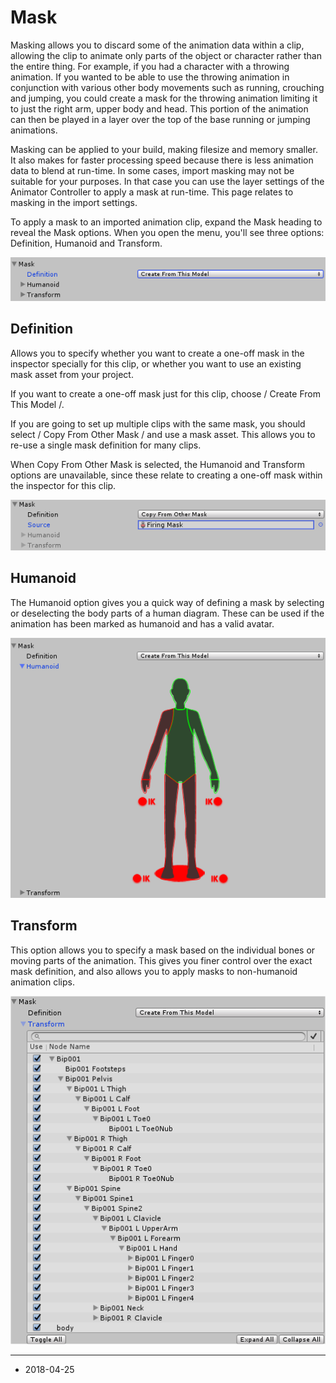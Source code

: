 # Mask

Masking allows you to discard some of the animation data within a clip, allowing the clip to animate only parts of the object or character rather than the entire thing.  For example, if you had a character with a throwing animation. If you wanted to be able to use the throwing animation in conjunction with various other body movements such as running, crouching and jumping, you could create a mask for the throwing animation limiting it to just the right arm, upper body and head. This portion of the animation can then be played in a layer over the top of the base running or jumping animations.

Masking can be applied to your build, making filesize and memory smaller. It also makes for faster processing speed because there is less animation data to blend at run-time. In some cases, import masking may not be suitable for your purposes. In that case you can use the layer settings of the Animator Controller to apply a mask at run-time. This page relates to masking in the import settings.

To apply a mask to an imported animation clip, expand the Mask heading to reveal the Mask options. When you open the menu, you'll see three options: Definition, Humanoid and Transform.

![The Mask Definition, Humanoid and Transform options](../uploads/Main/AnimationInspectorMaskOptions.png) 

## Definition

Allows you to specify whether you want to create a one-off mask in the inspector specially for this clip, or whether you want to use an existing mask asset from your project. 

If you want to create a one-off mask just for this clip, choose / Create From This Model /.

If you are going to set up multiple clips with the same mask, you should select / Copy From Other Mask / and use a mask asset. This allows you to re-use a single mask definition for many clips.

When Copy From Other Mask is selected, the Humanoid and Transform options are unavailable, since these relate to creating a one-off mask within the inspector for this clip.

![Here, the Copy From Other option is selected, and a Mask asset has been assigned](../uploads/Main/AnimationInspectorMaskCopyFromOther.png) 


## Humanoid

The Humanoid option gives you a quick way of defining a mask by selecting or deselecting the body parts of a human diagram. These can be used if the animation has been marked as humanoid and has a valid avatar.

![The Humanoid mask selection option](../uploads/Main/AnimationInspectorMaskHumanoidSelection.png) 


## Transform

This option allows you to specify a mask based on the individual bones or moving parts of the animation. This gives you finer control over the exact mask definition, and also allows you to apply masks to non-humanoid animation clips.

![The Humanoid mask selection option](../uploads/Main/AnimationInspectorMaskTransformSelection.png) 


---

* <span class="page-edit"> 2018-04-25  <!-- include IncludeTextAmendPageSomeEdit --></span>
